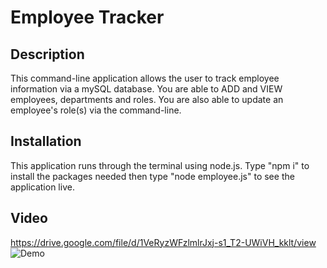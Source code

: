 # Employee Tracker

## Description 
This command-line application allows the user to track employee information via a mySQL database. You are able to ADD and VIEW employees, departments and roles. You are also able to update an employee's role(s) via the command-line. 

## Installation
This application runs through the terminal using node.js. Type "npm i" to install the packages needed then type "node employee.js" to see the application live.

## Video
https://drive.google.com/file/d/1VeRyzWFzlmlrJxj-s1_T2-UWiVH_kklt/view
![Demo](employee-tracker.gif)